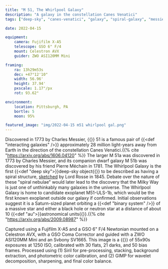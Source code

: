 ```yaml
---
title: "M 51, The Whirlpool Galaxy"
description: "A galaxy in the constellation Canes Venatici"
tags: ["deep-sky", "canes-venatici", "galaxy", "spiral-galaxy", "messier-object"]

date: 2022-04-15

equipment:
    camera: Fujifilm X-A5
    telescope: GSO 6" F/4
    mount: Celestron AVX
    guider: ZWO ASI120MM Mini

framing:
    ra: 13h29m53s
    dec: +47°12'10"
    width: 56.96'
    height: 37.94'
    pxscale: 1.17"/px
    rot: 93.62°

environment:
    location: Pittsburgh, PA
    bortle: 5
    moon: 95%

featured_image: "img/2022-04-15 m51 whirlpool gal.png"
---
```


Discovered in 1773 by Charles Messier, {{<def M />}} 51 is a famous pair of {{<def "interacting galaxies" />}} approximately 28 million light-years away from Earth in the direction of the constellation Canes Venatici.{{% cite "https://arxiv.org/abs/1606.04120" %}} The larger M 51a was discovered in 1773 by Charles Messier, and its companion dwarf galaxy M 51b was discovered by his friend Pierre Méchain in 1781. The Whirlpool Galaxy is the first {{<def "deep sky">}}deep-sky object{{</def>}} to be described as having a spiral structure, [sketched](m51rosse.jpg) by Lord Rosse in 1845. Debate over the nature of these "spiral nebulae" would later lead to the discovery that the Milky Way is just one of unthinkably many galaxies in the universe. The Whirlpool Galaxy is home to candidate exoplanet M51-ULS-1b, which would be the first known exoplanet outside our galaxy if confirmed. Initial observations suggest it is a Saturn-sized planet orbiting a {{<def "binary system" />}} of a massive star and either a black hole or neutron star at a distance of about 10 {{<def "au">}}astronomical units{{</def>}}.{{% cite "https://arxiv.org/abs/2009.08987" %}}

Captured using a Fujifilm X-A5 and a GSO 6" F/4 Newtonian mounted on a Celestron AVX, with a GSO Coma Corrector and guided with a ZWO ASI120MM Mini and an Svbony SV1665. This image is a {{<def stack />}} of 55x90s exposures at 1250 ISO, calibrated with 30 flats, 21 darks, and 50 bias frames. Processed using (1) Siril for pre-processing, stacking, background extraction, and photometric color calibration, and (2) GIMP for wavelet decomposition, sharpening, and final color balance.